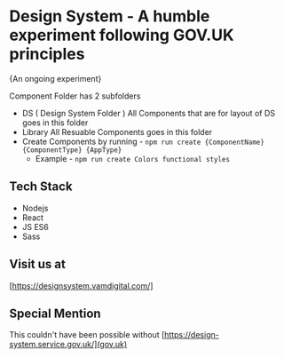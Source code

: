 # Design System - A humble experiment following GOV.UK principles
{An ongoing experiment}

Component Folder has 2 subfolders
- DS ( Design System Folder ) All Components that are for layout of DS goes in this folder
- Library All Resuable Components goes in this folder
- Create Components by running - `npm run create {ComponentName} {ComponentType} {AppType}`
  - Example - `npm run create Colors functional styles`

## Tech Stack
* Nodejs
* React
* JS ES6
* Sass

## Visit us at
[https://designsystem.vamdigital.com/]

## Special Mention
This couldn't have been possible without [https://design-system.service.gov.uk/](gov.uk) 
